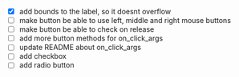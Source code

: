  - [x] add bounds to the label, so it doesnt overflow
 - [ ] make button be able to use left, middle and right mouse buttons
 - [ ] make button be able to check on release
 - [ ] add more button methods for on_click_args
 - [ ] update README about on_click_args
 - [ ] add checkbox
 - [ ] add radio button